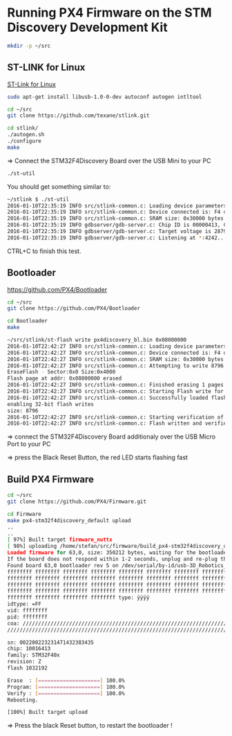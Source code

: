 # Running PX4 Firmware on the STM Discovery Development Kit

```sh
mkdir -p ~/src
```


## ST-LINK for Linux

[ST-Link for Linux](https://github.com/texane/stlink)

```sh
sudo apt-get install libusb-1.0-0-dev autoconf autogen intltool
```

```sh
cd ~/src
git clone https://github.com/texane/stlink.git
```

```sh
cd stlink/
./autogen.sh
./configure
make
```

=> Connect the STM32F4Discovery Board over the USB Mini to your PC

```sh
./st-util
```

You should get something similar to:

```sh
~/stlink $ ./st-util 
2016-01-10T22:35:19 INFO src/stlink-common.c: Loading device parameters....
2016-01-10T22:35:19 INFO src/stlink-common.c: Device connected is: F4 device, id 0x10016413
2016-01-10T22:35:19 INFO src/stlink-common.c: SRAM size: 0x30000 bytes (192 KiB), Flash: 0x100000 bytes (1024 KiB) in pages of 16384 bytes
2016-01-10T22:35:19 INFO gdbserver/gdb-server.c: Chip ID is 00000413, Core ID is  2ba01477.
2016-01-10T22:35:19 INFO gdbserver/gdb-server.c: Target voltage is 2879 mV.
2016-01-10T22:35:19 INFO gdbserver/gdb-server.c: Listening at *:4242...
```

CTRL+C to finish this test.

## Bootloader

https://github.com/PX4/Bootloader

```sh
cd ~/src
git clone https://github.com/PX4/Bootloader
```

```sh
cd Bootloader
make
```

```sh
~/src/stlink/st-flash write px4discovery_bl.bin 0x08000000
2016-01-10T22:42:27 INFO src/stlink-common.c: Loading device parameters....
2016-01-10T22:42:27 INFO src/stlink-common.c: Device connected is: F4 device, id 0x10016413
2016-01-10T22:42:27 INFO src/stlink-common.c: SRAM size: 0x30000 bytes (192 KiB), Flash: 0x100000 bytes (1024 KiB) in pages of 16384 bytes
2016-01-10T22:42:27 INFO src/stlink-common.c: Attempting to write 8796 (0x225c) bytes to stm32 address: 134217728 (0x8000000)
EraseFlash - Sector:0x0 Size:0x4000
Flash page at addr: 0x08000000 erased
2016-01-10T22:42:27 INFO src/stlink-common.c: Finished erasing 1 pages of 16384 (0x4000) bytes
2016-01-10T22:42:27 INFO src/stlink-common.c: Starting Flash write for F2/F4/L4
2016-01-10T22:42:27 INFO src/stlink-common.c: Successfully loaded flash loader in sram
enabling 32-bit flash writes
size: 8796
2016-01-10T22:42:27 INFO src/stlink-common.c: Starting verification of write complete
2016-01-10T22:42:27 INFO src/stlink-common.c: Flash written and verified! jolly good!
```

=> connect the STM32F4Discovery Board additionaly over the USB Micro Port to your PC

=> press the Black Reset Button, the red LED starts flashing fast

## Build PX4 Firmware

```sh
cd ~/src
git clone https://github.com/PX4/Firmware.git
```

```sh
cd Firmware
make px4-stm32f4discovery_default upload
..
..
[ 97%] Built target firmware_nuttx
[ 98%] uploading /home/stefan/src/firmware/build_px4-stm32f4discovery_default/src/firmware/nuttx/nuttx-px4-stm32f4discovery-default.px4
Loaded firmware for 63,0, size: 350212 bytes, waiting for the bootloader...
If the board does not respond within 1-2 seconds, unplug and re-plug the USB connector.
Found board 63,0 bootloader rev 5 on /dev/serial/by-id/usb-3D_Robotics_PX4_BL_DISCOVERY_0-if00
ffffffff ffffffff ffffffff ffffffff ffffffff ffffffff ffffffff ffffffff ffffffff ffffffff ffffffff 
ffffffff ffffffff ffffffff ffffffff ffffffff ffffffff ffffffff ffffffff ffffffff ffffffff ffffffff 
ffffffff ffffffff ffffffff ffffffff ffffffff ffffffff ffffffff ffffffff ffffffff ffffffff ffffffff 
ffffffff ffffffff ffffffff ffffffff ffffffff ffffffff ffffffff ffffffff ffffffff ffffffff ffffffff 
ffffffff ffffffff ffffffff ffffffff type: ÿÿÿÿ
idtype: =FF
vid: ffffffff
pid: ffffffff
coa: //////////////////////////////////////////////////////////////////////////////////////////////
////////////////////////////////////////////////////////////////////////////8=

sn: 002200223231471432383435
chip: 10016413
family: STM32F40x
revision: Z
flash 1032192

Erase  : [====================] 100.0%
Program: [====================] 100.0%
Verify : [====================] 100.0%
Rebooting.

[100%] Built target upload
```


=> Press the black Reset button, to restart the bootloader !








